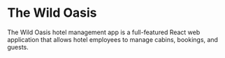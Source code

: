 # The Wild Oasis

The Wild Oasis hotel management app is a full-featured React web application that allows hotel employees to manage cabins, bookings, and guests. 
